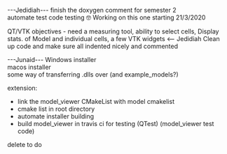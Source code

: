 ---Jedidiah---
finish the doxygen comment for semester 2                     
automate test code testing :nerd_face: Working on this one starting 21/3/2020

QT/VTK objectives - need a measuring tool, ability to select cells, Display stats. of Model and individual cells, a few VTK widgets  <-- Jedidiah
Clean up code and make sure all indented nicely and commented

---Junaid---
Windows installer                                             
macos installer                                                 
some way of transferring .dlls over (and example_models?)      


extension:
- link the model_viewer CMakeList with model cmakelist
- cmake list in root directory
- automate installer building
- build model_viewer in travis ci for testing (QTest) (model_viewer test code)


delete to do
